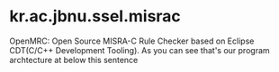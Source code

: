 # kr.ac.jbnu.ssel.misrac
OpenMRC: Open Source MISRA-C Rule Checker based on Eclipse CDT(C/C++ Development Tooling).
As you can see that's our program archtecture at below this sentence

